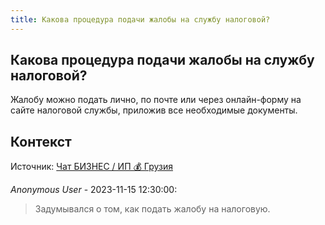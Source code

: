 ```yaml
---
title: Какова процедура подачи жалобы на службу налоговой?
---
```


## Какова процедура подачи жалобы на службу налоговой?

Жалобу можно подать лично, по почте или через онлайн-форму на сайте налоговой службы, приложив все необходимые документы.

## Контекст

Источник: [Чат БИЗНЕС / ИП 💰 Грузия](https://t.me/ip_ge)

_Anonymous User_ - 2023-11-15 12:30:00:

> Задумывался о том, как подать жалобу на налоговую.
